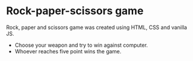 # Rock-paper-scissors game

Rock, paper and scissors game was created using HTML, CSS and vanilla JS.

* Choose your weapon and try to win against computer.
* Whoever reaches five point wins the game.

